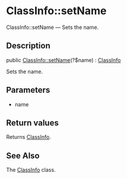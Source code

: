 ClassInfo::setName
================

ClassInfo::setName — Sets the name.

Description
---------------


public [ClassInfo::setName](https://github.com/lingtalfi/DocTools/blob/master/doc/api/DocTools/Info/ClassInfo/setName.md)(?$name) : [ClassInfo](https://github.com/lingtalfi/DocTools/blob/master/doc/api/DocTools/Info/ClassInfo.md)




Sets the name.




Parameters
--------------


- name
    


Return values
----------------

Returns [ClassInfo](https://github.com/lingtalfi/DocTools/blob/master/doc/api/DocTools/Info/ClassInfo.md).









See Also
-----------

The [ClassInfo](https://github.com/lingtalfi/DocTools/blob/master/doc/api/DocTools/Info/ClassInfo.md) class.
